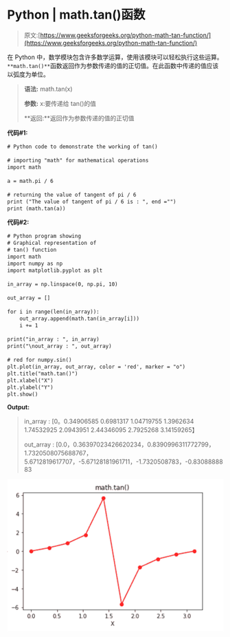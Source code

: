 # Python | math.tan()函数

> 原文:[https://www.geeksforgeeks.org/python-math-tan-function/](https://www.geeksforgeeks.org/python-math-tan-function/)

在 Python 中，数学模块包含许多数学运算，使用该模块可以轻松执行这些运算。`**math.tan()**`函数返回作为参数传递的值的正切值。在此函数中传递的值应该以弧度为单位。

> **语法:** math.tan(x)
> 
> **参数:**
> x:要传递给 tan()的值
> 
> **返回:**返回作为参数传递的值的正切值

**代码#1:**

```
# Python code to demonstrate the working of tan()

# importing "math" for mathematical operations 
import math 

a = math.pi / 6

# returning the value of tangent of pi / 6 
print ("The value of tangent of pi / 6 is : ", end ="") 
print (math.tan(a)) 
```

**代码#2:**

```
# Python program showing 
# Graphical representation of 
# tan() function 
import math
import numpy as np
import matplotlib.pyplot as plt 

in_array = np.linspace(0, np.pi, 10) 

out_array = []

for i in range(len(in_array)):
    out_array.append(math.tan(in_array[i]))
    i += 1

print("in_array : ", in_array) 
print("\nout_array : ", out_array) 

# red for numpy.sin() 
plt.plot(in_array, out_array, color = 'red', marker = "o") 
plt.title("math.tan()") 
plt.xlabel("X") 
plt.ylabel("Y") 
plt.show() 
```

**Output:**

> in_array : [0。0.34906585 0.6981317 1.04719755 1.3962634 1.74532925
> 2.0943951 2.44346095 2.7925268 3.14159265】
> 
> out_array : [0.0，0.36397023426620234，0.8390996311772799，1.7320508075688767，5.6712819617707，-5.67128181961711，-1.7320508783，-0.8308888883

![](img/ef0ca1e7a505b790738f84a4cf47c4c5.png)